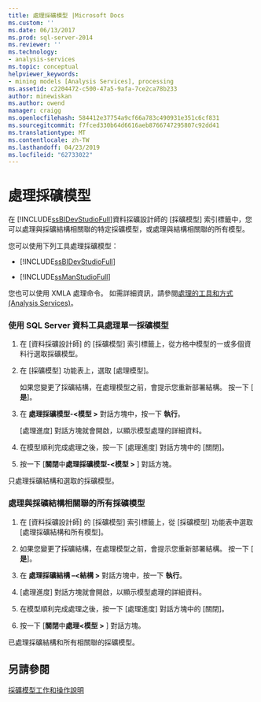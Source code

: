 ```yaml
---
title: 處理採礦模型 |Microsoft Docs
ms.custom: ''
ms.date: 06/13/2017
ms.prod: sql-server-2014
ms.reviewer: ''
ms.technology:
- analysis-services
ms.topic: conceptual
helpviewer_keywords:
- mining models [Analysis Services], processing
ms.assetid: c2204472-c500-47a5-9afa-7ce2ca78b233
author: minewiskan
ms.author: owend
manager: craigg
ms.openlocfilehash: 584412e37754a9cf66a783c490931e351c6cf831
ms.sourcegitcommit: f7fced330b64d6616aeb8766747295807c92dd41
ms.translationtype: MT
ms.contentlocale: zh-TW
ms.lasthandoff: 04/23/2019
ms.locfileid: "62733022"
---
```

# <a name="process-a-mining-model"></a>處理採礦模型
  在 [!INCLUDE[ssBIDevStudioFull](../../includes/ssbidevstudiofull-md.md)]資料採礦設計師的 [採礦模型] 索引標籤中，您可以處理與採礦結構相關聯的特定採礦模型，或處理與結構相關聯的所有模型。  
  
 您可以使用下列工具處理採礦模型：  
  
-   [!INCLUDE[ssBIDevStudioFull](../../includes/ssbidevstudiofull-md.md)]  
  
-   [!INCLUDE[ssManStudioFull](../../includes/ssmanstudiofull-md.md)]  
  
 您也可以使用 XMLA 處理命令。 如需詳細資訊，請參閱[處理的工具和方式 &#40;Analysis Services&#41;](../multidimensional-models/tools-and-approaches-for-processing-analysis-services.md)。  
  
### <a name="process-a-single-mining-model-using-sql-server-data-tools"></a>使用 SQL Server 資料工具處理單一採礦模型  
  
1.  在 [資料採礦設計師] 的 [採礦模型] 索引標籤上，從方格中模型的一或多個資料行選取採礦模型。  
  
2.  在 [採礦模型] 功能表上，選取 [處理模型]。  
  
     如果您變更了採礦結構，在處理模型之前，會提示您重新部署結構。 按一下 [ **是**]。  
  
3.  在 **處理採礦模型-\<模型 >**  對話方塊中，按一下 **執行**。  
  
     [處理進度] 對話方塊就會開啟，以顯示模型處理的詳細資料。  
  
4.  在模型順利完成處理之後，按一下 [處理進度] 對話方塊中的 [關閉]。  
  
5.  按一下 [**關閉**中**處理採礦模型-\<模型 >** ] 對話方塊。  
  
 只處理採礦結構和選取的採礦模型。  
  
### <a name="process-all-mining-models-that-are-associated-with-a-mining-structure"></a>處理與採礦結構相關聯的所有採礦模型  
  
1.  在 [資料採礦設計師] 的 [採礦模型] 索引標籤上，從 [採礦模型] 功能表中選取 [處理採礦結構和所有模型]。  
  
2.  如果您變更了採礦結構，在處理模型之前，會提示您重新部署結構。 按一下 [ **是**]。  
  
3.  在 **處理採礦結構 –\<結構 >**  對話方塊中，按一下 **執行**。  
  
4.  [處理進度] 對話方塊就會開啟，以顯示模型處理的詳細資料。  
  
5.  在模型順利完成處理之後，按一下 [處理進度] 對話方塊中的 [關閉]。  
  
6.  按一下 [**關閉**中**處理\<模型 >** ] 對話方塊。  
  
 已處理採礦結構和所有相關聯的採礦模型。  
  
## <a name="see-also"></a>另請參閱  
 [採礦模型工作和操作說明](mining-model-tasks-and-how-tos.md)  
  
  
